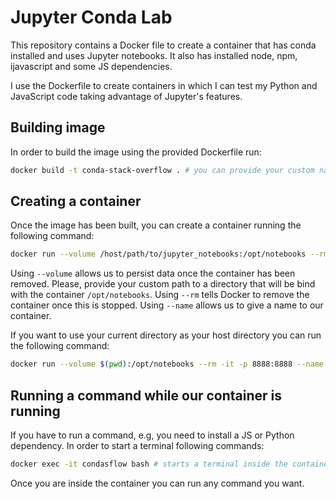 # Jupyter Conda Lab

This repository contains a Docker file to create a container that has
conda installed and uses Jupyter notebooks. It also has installed
node, npm, ijavascript and some JS dependencies.

I use the Dockerfile to create containers in which I can test my Python
and JavaScript code taking advantage of Jupyter's features.

## Building image

In order to build the image using the provided Dockerfile run:

```bash
docker build -t conda-stack-overflow . # you can provide your custom name after -t
```

## Creating a container

Once the image has been built, you can create a container running the following command:

```bash
docker run --volume /host/path/to/jupyter_notebooks:/opt/notebooks --rm -it -p 8888:8888 --name condasflow conda-stack-overflow # you can also provide your custom name after --name
```

Using `--volume` allows us to persist data once the container has been removed. Please, provide your custom
path to a directory that will be bind with the container `/opt/notebooks`. Using `--rm` tells Docker
to remove the container once this is stopped. Using `--name` allows us to give a name to our container.

If you want to use your current directory as your host directory you can run the following command:

```bash
docker run --volume $(pwd):/opt/notebooks --rm -it -p 8888:8888 --name condasflow conda-stack-overflow
```

## Running a command while our container is running

If you have to run a command, e.g, you need to install a JS or Python dependency. In order to start
a terminal following commands:

```bash
docker exec -it condasflow bash # starts a terminal inside the container
```

Once you are inside the container you can run any command you want.

